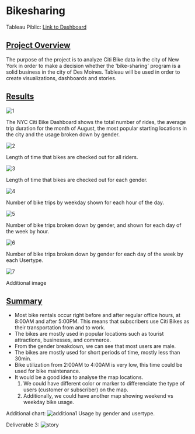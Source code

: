 # Bikesharing
Tableau Piblic:  [Link to Dashboard](https://public.tableau.com/app/profile/julie4612)

## <u>Project Overview</u>

The purpose of the project is to analyze Citi Bike data in the city of New York in order to make a decision whether the 'bike-sharing' program is a solid business in the city of Des Moines. Tableau will be used in order to create visualizations, dashboards and stories. 

## <u>Results</u>

![1](/Resources/Images/1_NYC_dashboard.png)

The NYC Citi Bike Dashboard shows the total number of rides, the average trip duration for the month of August, the most popular starting locations in the city and the usage broken down by gender.

![2](/Resources/Images/2_Checkout_Time_Users.png)

Length of time that bikes are checked out for all riders.

![3](/Resources/Images/3_Checkout_Time_Gender.png)

Length of time that bikes are checked out for each gender.


![4](/Resources/Images/4_Trips_by_Weekday.png)

Number of bike trips by weekday shown for each hour of the day.


![5](/Resources/Images/5_Trips_by_Gender.png)

Number of bike trips broken down by gender, and shown for each day of the week by hour. 


![6](/Resources/Images/6_User_Trips_by_Gender.png)

Number of bike trips broken down by gender for each day of the week by each Usertype.

![7](/Resources/Images/Locations.png)

Additional image


## <u>Summary</u>

- Most bike rentals occur right before and after regular office hours, at 8:00AM and after 5:00PM. This means that subscribers use Citi Bikes as their transportation from and to work.
- The bikes are mostly used in popular locations such as tourist attractions, businesses, and commerce.
- From the gender breakdown, we can see that most users are male. 
- The bikes are mostly used for short periods of time, mostly less than 30min.
- Bike utilization from 2:00AM to 4:00AM is very low, this time could be used for bike maintenance.
- It would be a good idea to analyse the map locations.
    1. We could have different color or marker to differenciate the type of users (customer or subscriber) on the map.
    2. Additionally, we could have another map showing weekend vs weekday bike usage.

Additional chart:
![additiona1](/Resources/Images/additional1.png)
Usage by gender and usertype.


Deliverable 3:
![story](/Resources/Images/story_deliv3.png)